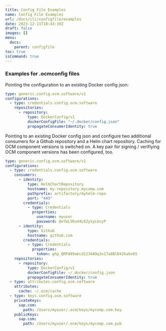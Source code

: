 ```yaml
---
title: Config File Examples
name: Config File Examples
url: /docs/cli/configfile/examples
date: 2023-12-11T10:43:19Z
draft: false
images: []
menu:
  docs:
    parent: configfile
toc: true
isCommand: true
---
```


### Examples for .ocmconfig files

Pointing the configuration to an existing Docker config json:

```yaml
type: generic.config.ocm.software/v1
configurations:
  - type: credentials.config.ocm.software
    repositories:
      - repository:
          type: DockerConfig/v1
          dockerConfigFile: "~/.docker/config.json"
          propagateConsumerIdentity: true
```

Pointing to an existing Docker config json and configure two additional consumers
for a Github repository and a Helm chart repository.
Caching for OCM component versions is switched on.
A key pair for signing / verifiying OCM component versions has been configured, too.

```yaml
type: generic.config.ocm.software/v1
configurations:
  - type: credentials.config.ocm.software
    consumers:
      - identity:
          type: HelmChartRepository
          hostname: my.repository.mycomp.com
          pathprefix: artifactory/myhelm-repo
          port: "443"
        credentials:
          - type: Credentials
            properties:
              username: myuser
              password: 8eYwL5Ru44L6ZySyLUcyP
      - identity:
          type: Github
          hostname: github.com
        credentials:
          - type: Credentials
            properties:
              token: ghp_QRP489abcd1234A9q3x17a8BlD42kabv65
    repositories:
      - repository:
          type: DockerConfig/v1
          dockerConfigFile: ~/.docker/config.json
          propagateConsumerIdentity: true
  - type: attributes.config.ocm.software
    attributes:
      cache: ~/.ocm/cache
  - type: keys.config.ocm.software
    privateKeys:
      sap.com:
        path: /Users/myuser/.ocm/keys/mycomp.com.key
    publicKeys:
      sap.com:
        path: /Users/myuser/.ocm/keys/mycomp.com.pub
```